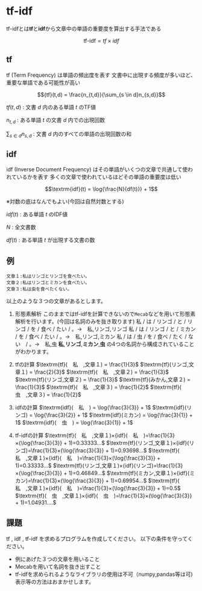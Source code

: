# tf-idf
tf-idfとは**tf**と**idf**から文章中の単語の重要度を算出する手法である
```math
\textrm{tf-idf} = {tf}×{idf}
```


## tf
tf (Term Frequency) は単語の頻出度を表す
文書中に出現する頻度が多いほど、重要な単語である可能性が高い


```math
{tf}(t,d) = \frac{n_{t,d}}{\sum_{s \in d}n_{s,d}}
```

${tf}(t,d)$ : 文書 $d$ 内のある単語 $t$ のTF値

$n_{t,d}$ : ある単語 $t$ の文書 $d$ 内での出現回数

$\sum_{s \in d}n_{s,d}$ : 文書 $d$ 内のすべての単語の出現回数の和


## idf
idf (Inverse Document Frequency) はその単語がいくつの文章で共通して使われているかを表す
多くの文章で使われているほどその単語の重要度は低い
```math
\textrm{idf}(t) = \log{\frac{N}{df(t)}} + 1
```
※対数の底はなんでもよい(今回は自然対数とする)

${idf}(t)$ : ある単語 $t$ のIDF値

$N$ : 全文書数

$df(t)$ : ある単語 $t$ が出現する文書の数

## 例
```
文章１:私はリンゴとリンゴを食べたい。
文章２:私はリンゴとミカンを食べたい。
文章３:私は虫を食べたくない。
```
以上のような３つの文章があるとします。
1. 形態素解析
このままではtf-idfを計算できないので`Mecab`などを用いて形態素解析を行います。(今回は名詞のみを抜き取ります)
私 / は / リンゴ / と / リンゴ / を / 食べ / たい / 。→　私,リンゴ,リンゴ
私 / は / リンゴ / と / ミカン / を / 食べ / たい / 。→　私,リンゴ,ミカン
私 / は / 虫 / を / 食べ / たく / ない　/ 。→　私,虫
**私**,**リンゴ**,**ミカン**,**虫**
の4つの名詞から構成されていることがわかります。

1. tfの計算
$\textrm{tf}(　私　,文章１) = \frac{1}{3}$
$\textrm{tf}(リンゴ,文章１) = \frac{2}{3}$
$\textrm{tf}(　私　,文章２) = \frac{1}{3}$
$\textrm{tf}(リンゴ,文章２) = \frac{1}{3}$
$\textrm{tf}(みかん,文章２) = \frac{1}{3}$
$\textrm{tf}(　私　,文章３) = \frac{1}{2}$
$\textrm{tf}(　虫　,文章３) = \frac{1}{2}$

2. idfの計算
$\textrm{idf}(　私　) = \log{\frac{3}{3}} + 1$
$\textrm{idf}(リンゴ) = \log{\frac{3}{2}} + 1$
$\textrm{idf}(ミカン) = \log{\frac{3}{1}} + 1$
$\textrm{idf}(　虫　) = \log{\frac{3}{1}} + 1$

3. tf-idfの計算
$\textrm{tf}(　私　,文章１)×{idf}(　私　)=\frac{1}{3}×(\log{\frac{3}{3}} + 1)=0.33333...$
$\textrm{tf}(リンゴ,文章１)×{idf}(リンゴ)=\frac{1}{3}×(\log{\frac{3}{3}} + 1)=0.93698...$
$\textrm{tf}(　私　,文章１)×{idf}(　私　)=\frac{1}{3}×(\log{\frac{3}{3}} + 1)=0.33333...$
$\textrm{tf}(リンゴ,文章１)×{idf}(リンゴ)=\frac{1}{3}×(\log{\frac{3}{3}} + 1)=0.46849...$
$\textrm{tf}(ミカン,文章１)×{idf}(ミカン)=\frac{1}{3}×(\log{\frac{3}{3}} + 1)=0.69954...$
$\textrm{tf}(　私　,文章１)×{idf}(　私　)=\frac{1}{3}×(\log{\frac{3}{3}} + 1)=0.5$
$\textrm{tf}(　虫　,文章１)×{idf}(　虫　)=\frac{1}{3}×(\log{\frac{3}{3}} + 1)=1.04931....$

## 課題
tf , idf , tf-idf を求めるプログラムを作成してください。
以下の条件を守ってください。
- 例にあげた３つの文章を用いること
- Mecabを用いて名詞を抜き出すこと
- tf-idfを求められるようなライブラリの使用は不可（numpy,pandas等は可)
表示等の方法はおまかせします。

